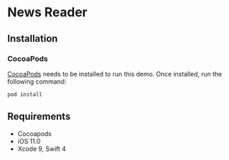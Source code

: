 # News Reader

## Installation

### CocoaPods

[CocoaPods](http://cocoapods.org) needs to be installed to run this demo. Once installed, run the following command:

```ruby
pod install
```

## Requirements
- Cocoapods
- iOS 11.0
- Xcode 9, Swift 4
